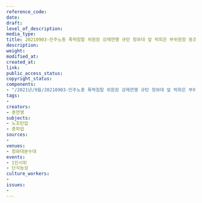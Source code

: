 ```yaml
---
reference_code: 
date: 
draft: 
level_of_description: 
media_type: 
title: 20210903-민주노총 폭력침탈 위원장 강제연행 규탄 청와대 앞 박희은 부위원장 동조단식 1인시위
description: 
weight: 
modified_at: 
created_at: 
link: 
public_access_status: 
copyright_status: 
components:
- "/2021년/9월/20210903-민주노총 폭력침탈 위원장 강제연행 규탄 청와대 앞 박희은 부위원장 동조단식 1인시위/_1D21684.jpg"
tags:
- 
creators:
- 총연맹
subjects:
- 노조탄압
- 총파업
sources:
- 
venues:
- 청와대분수대
events:
- 1인시위
- 단식농성
culture_workers:
- 
issues:
- 
---
```

